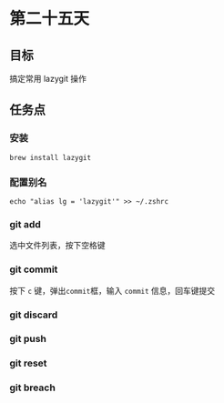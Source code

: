# 第二十五天

## 目标

搞定常用 lazygit 操作

## 任务点

### 安装

```shell
brew install lazygit
```

### 配置别名

```shell
echo "alias lg = 'lazygit'" >> ~/.zshrc
```

### git add

选中文件列表，按下空格键

### git commit

按下 `c` 键，弹出`commit`框，输入 `commit` 信息，回车键提交

### git discard

### git push

### git reset

### git breach
